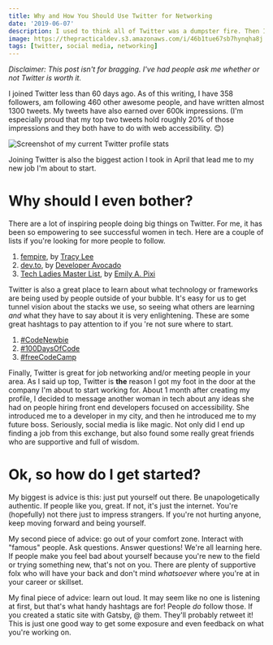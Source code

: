 ```yaml
---
title: Why and How You Should Use Twitter for Networking
date: '2019-06-07'
description: I used to think all of Twitter was a dumpster fire. Then I started completely over and it changed my whole life.
image: https://thepracticaldev.s3.amazonaws.com/i/46b1tue67sb7hynqha8j.jpg
tags: [twitter, social media, networking]
---
```


_Disclaimer: This post isn't for bragging. I've had people ask me whether or not Twitter is worth it._

I joined Twitter less than 60 days ago. As of this writing, I have 358 followers, am following 460 other awesome people, and have written almost 1300 tweets. My tweets have also earned over 600k impressions. (I'm especially proud that my top two tweets hold roughly 20% of those impressions and they both have to do with web accessibility. 😊)

![Screenshot of my current Twitter profile stats](https://thepracticaldev.s3.amazonaws.com/i/05kj0j110n03m6raxnhn.png)

Joining Twitter is also the biggest action I took in April that lead me to my new job I'm about to start.

# Why should I even bother?

There are a lot of inspiring people doing big things on Twitter. For me, it has been so empowering to see successful women in tech. Here are a couple of lists if you're looking for more people to follow.

1. [fempire](https://twitter.com/ladyleet/lists/fempire), by [Tracy Lee](https://twitter.com/ladyleet)
2. [dev.to](https://twitter.com/dev_avocado/lists/dev-to), by [Developer Avocado](https://twitter.com/dev_avocado)
3. [Tech Ladies Master List](https://twitter.com/TheCodePixi/lists/tech-ladies-master-list), by [Emily A. Pixi](https://twitter.com/TheCodePixi)

Twitter is also a great place to learn about what technology or frameworks are being used by people outside of your bubble. It's easy for us to get tunnel vision about the stacks we use, so seeing what others are learning _and_ what they have to say about it is very enlightening. These are some great hashtags to pay attention to if you 're not sure where to start.

1. [#CodeNewbie](https://twitter.com/hashtag/CodeNewbie?src=hash)
2. [#100DaysOfCode](https://twitter.com/hashtag/100DaysOfCode?src=hash)
3. [#freeCodeCamp](https://twitter.com/hashtag/freeCodeCamp?src=hash)

Finally, Twitter is great for job networking and/or meeting people in your area. As I said up top, Twitter is **the** reason I got my foot in the door at the company I'm about to start working for. About 1 month after creating my profile, I decided to message another woman in tech about any ideas she had on people hiring front end developers focused on accessibility. She introduced me to a developer in my city, and then he introduced me to my future boss. Seriously, social media is like magic. Not only did I end up finding a job from this exchange, but also found some really great friends who are supportive and full of wisdom.

# Ok, so how do I get started?

My biggest is advice is this: just put yourself out there. Be unapologetically authentic. If people like you, great. If not, it's just the internet. You're (hopefully) not there just to impress strangers. If you're not hurting anyone, keep moving forward and being yourself.

My second piece of advice: go out of your comfort zone. Interact with "famous" people. Ask questions. Answer questions! We're all learning here. If people make you feel bad about yourself because you're new to the field or trying something new, that's not on you. There are plenty of supportive folx who will have your back and don't mind _whatsoever_ where you're at in your career or skillset.

My final piece of advice: learn out loud. It may seem like no one is listening at first, but that's what handy hashtags are for! People _do_ follow those. If you created a static site with Gatsby, @ them. They'll probably retweet it! This is just one good way to get some exposure and even feedback on what you're working on.
